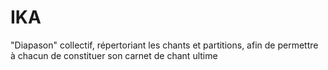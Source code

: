 # IKA
"Diapason" collectif, répertoriant les chants et partitions, afin de permettre à chacun de constituer son carnet de chant ultime
